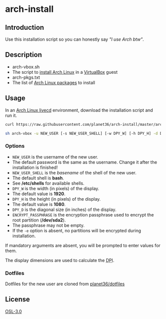 # arch-install

## Introduction
Use this installation script so you can honestly say _"I use Arch btw"_.

## Description
- arch-vbox.sh
 - The script to [install Arch Linux](https://wiki.archlinux.org/index.php/Installation_guide) in a [VirtualBox](https://www.virtualbox.org/) guest
- arch-pkgs.txt
 - The list of [Arch Linux packages](https://www.archlinux.org/packages/) to install

## Usage
In an  [Arch Linux livecd](https://www.archlinux.org/download/) environment, download the installation script and run it.
```sh
curl https://raw.githubusercontent.com/planet36/arch-install/master/arch-vbox.sh > arch-vbox.sh

sh arch-vbox -u NEW_USER [-s NEW_USER_SHELL] [-w DPY_W] [-h DPY_H] -d DPY_D [-e ENCRYPT_PASSPHRASE]
```

### Options
- `NEW_USER` is the username of the new user.
 - The default password is the same as the username.  Change it after the installation is finished!
- `NEW_USER_SHELL` is the _basename_ of the shell of the new user.
 - The default shell is **bash**.
 - See **/etc/shells** for available shells.
- `DPY_W` is the width (in pixels) of the display.
 - The default value is **1920**.
- `DPY_H` is the height (in pixels) of the display.
 - The default value is **1080**.
- `DPY_D` is the diagonal size (in inches) of the display.
- `ENCRYPT_PASSPHRASE` is the encryption passphrase used to encrypt the root partition (**/dev/sda2**).
 - The passphrase may not be empty.
 - If the `-e` option is absent, no partitions will be encrypted during installation.

If mandatory arguments are absent, you will be prompted to enter values for them.

The display dimensions are used to calculate the <abbr title="Dots Per Inch">DPI</abbr>.

### Dotfiles
Dotfiles for the new user are cloned from [planet36/dotfiles](https://github.com/planet36/dotfiles)

## License
[OSL-3.0](https://opensource.org/licenses/OSL-3.0)

